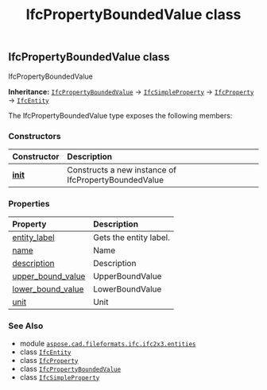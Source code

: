 ﻿---
title: IfcPropertyBoundedValue class
second_title: Aspose.CAD for Python via .NET API References
description: 
type: docs
weight: 3980
url: /aspose.cad.fileformats.ifc.ifc2x3.entities/ifcpropertyboundedvalue/
is_root: false
---

## IfcPropertyBoundedValue class

IfcPropertyBoundedValue



**Inheritance:** [`IfcPropertyBoundedValue`](/cad/python-net/aspose.cad.fileformats.ifc.ifc2x3.entities/ifcpropertyboundedvalue) → 
[`IfcSimpleProperty`](/cad/python-net/aspose.cad.fileformats.ifc.ifc2x3.entities/ifcsimpleproperty) → 
[`IfcProperty`](/cad/python-net/aspose.cad.fileformats.ifc.ifc2x3.entities/ifcproperty) → 
[`IfcEntity`](/cad/python-net/aspose.cad.fileformats.ifc/ifcentity)



The IfcPropertyBoundedValue type exposes the following members:

### Constructors
| Constructor | Description |
| :- | :- |
| [__init__](/cad/python-net/aspose.cad.fileformats.ifc.ifc2x3.entities/ifcpropertyboundedvalue/__init__/#) | Constructs a new instance of IfcPropertyBoundedValue |


### Properties
| Property | Description |
| :- | :- |
| [entity_label](/cad/python-net/aspose.cad.fileformats.ifc.ifc2x3.entities/ifcpropertyboundedvalue/entity_label) | Gets the entity label. |
| [name](/cad/python-net/aspose.cad.fileformats.ifc.ifc2x3.entities/ifcpropertyboundedvalue/name) | Name |
| [description](/cad/python-net/aspose.cad.fileformats.ifc.ifc2x3.entities/ifcpropertyboundedvalue/description) | Description |
| [upper_bound_value](/cad/python-net/aspose.cad.fileformats.ifc.ifc2x3.entities/ifcpropertyboundedvalue/upper_bound_value) | UpperBoundValue |
| [lower_bound_value](/cad/python-net/aspose.cad.fileformats.ifc.ifc2x3.entities/ifcpropertyboundedvalue/lower_bound_value) | LowerBoundValue |
| [unit](/cad/python-net/aspose.cad.fileformats.ifc.ifc2x3.entities/ifcpropertyboundedvalue/unit) | Unit |



### See Also
* module [`aspose.cad.fileformats.ifc.ifc2x3.entities`](..)
* class [`IfcEntity`](/cad/python-net/aspose.cad.fileformats.ifc/ifcentity)
* class [`IfcProperty`](/cad/python-net/aspose.cad.fileformats.ifc.ifc2x3.entities/ifcproperty)
* class [`IfcPropertyBoundedValue`](/cad/python-net/aspose.cad.fileformats.ifc.ifc2x3.entities/ifcpropertyboundedvalue)
* class [`IfcSimpleProperty`](/cad/python-net/aspose.cad.fileformats.ifc.ifc2x3.entities/ifcsimpleproperty)

